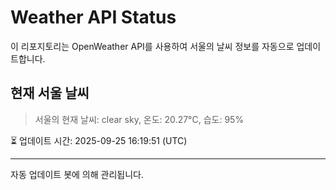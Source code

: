 
# Weather API Status

이 리포지토리는 OpenWeather API를 사용하여 서울의 날씨 정보를 자동으로 업데이트합니다.

## 현재 서울 날씨
> 서울의 현재 날씨: clear sky, 온도: 20.27°C, 습도: 95%

⏳ 업데이트 시간: 2025-09-25 16:19:51 (UTC)

---
자동 업데이트 봇에 의해 관리됩니다.
